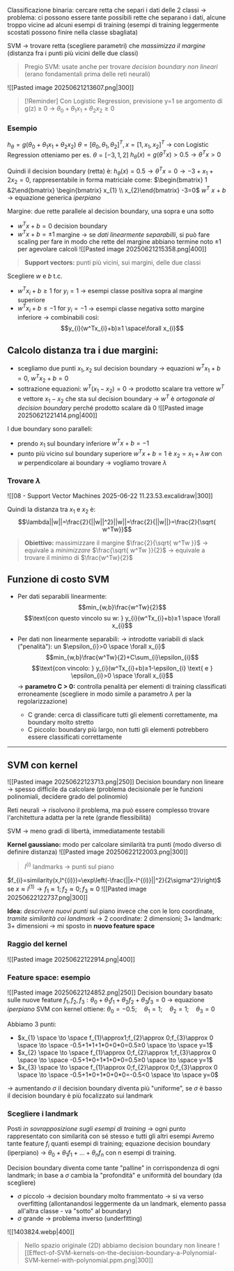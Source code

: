Classificazione binaria: cercare retta che separi i dati delle 2 classi -> problema: ci possono essere tante possibili rette che separano i dati, alcune troppo vicine ad alcuni esempi di training (esempi di training leggermente scostati possono finire nella classe sbagliata)

SVM -> trovare retta (scegliere parametri) che *massimizza il margine* (distanza fra i punti più vicini delle due classi)
>Pregio SVM: usate anche per trovare *decision boundary non lineari* (erano fondamentali prima delle reti neurali)

![[Pasted image 20250621213607.png|300]]

> [!Reminder]
> Con Logistic Regression, previsione y=1 se argomento di g(z) ≥ 0 -> $\theta_{0}+\theta_{1}x_{1}+\theta_{2}x_{2}≥0$

### Esempio
 $h_{\theta}=g(\theta_{0}+\theta_{1}x_{1}+\theta_{2}x_{2})$
 $\theta=[\theta_{0},\theta_{1},\theta_{2}]^T,x=[1,x_{1},x_{2}]^T$
-> con Logistic Regression otteniamo per es. $\theta=[-3,1,2]$
$h_{\theta}(x)=g(\theta^Tx)>0.5\to \theta^Tx>0$

Quindi il decision boundary (retta) è: $h_{\theta}(x)=0.5\to \theta^Tx=0\to-3+x_{1}+2x_{2}=0$, rappresentabile in forma matriciale come:
$\begin{bmatrix} 1 &2\end{bmatrix} \begin{bmatrix} x_{1} \\ x_{2}\end{bmatrix} -3=0$
  $w^T$    $x$     +  $b$    -> equazione generica *iperpiano*

Margine: due rette parallele al decision boundary, una sopra e una sotto
- $w^Tx+b=0$ decision boundary
- $w^Tx+b=\pm 1$ margine -> se *dati linearmente separabilli*, si può fare scaling per fare in modo che rette del margine abbiano termine noto $\pm 1$ per agevolare calcoli
![[Pasted image 20250621215358.png|400]]

> **Support vectors:** punti più vicini, sui margini, delle due classi

Scegliere $w$ e $b$ t.c. 
- $w^Tx_{i}+b≥1 \text{ for } y_{i}=1$ -> esempi classe positiva sopra al margine superiore
- $w^Tx_{i}+b≤-1 \text{ for } y_{i}=-1$ -> esempi classe negativa sotto margine inferiore
-> combinabili così: 
$$y_{i}(w^Tx_{i}+b)≥1 \space\forall x_{i}$$

## Calcolo distanza tra i due margini:
- scegliamo due punti $x_{1},x_{2}$ sul decision boundary -> equazioni $w^Tx_{1}+b=0$, $w^Tx_{2}+b=0$
- sottrazione equazioni: $w^T(x_{1}-x_{2})=0$ -> prodotto scalare tra vettore $w^T$ e vettore $x_{1}-x_{2}$ che sta sul decision boundary -> $w^T$ è *ortogonale al decision boundary* perché prodotto scalare dà 0
![[Pasted image 20250621221414.png|400]]

I due boundary sono paralleli:
- prendo $x_{1}$ sul boundary inferiore $w^Tx+b=-1$
- punto più vicino sul boundary superiore $w^Tx+b=1$ è $x_{2}=x_{1}+\lambda w$ con $w$ perpendicolare ai boundary -> vogliamo trovare $\lambda$

### Trovare $\lambda$
![[08 - Support Vector Machines 2025-06-22 11.23.53.excalidraw|300]]

Quindi la distanza tra $x_{1}$ e $x_{2}$ è: 
$$\lambda||w||=\frac{2}{||w||^2}||w||=\frac{2}{||w||}=\frac{2}{\sqrt{ w^Tw}}$$

> **Obiettivo:** massimizzare il margine $\frac{2}{\sqrt{ w^Tw }}$ -> equivale a *minimizzare* $\frac{\sqrt{ w^Tw }}{2}$ -> equivale a trovare il minimo di $\frac{w^Tw}{2}$

## Funzione di costo SVM
- Per dati separabili linearmente:
$$min_{w,b}\frac{w^Tw}{2}$$
$$\text{con questo vincolo su w: } y_{i}(w^Tx_{i}+b)≥1 \space \forall x_{i}$$

- Per dati non linearmente separabili:
  -> introdotte variabili di slack ("penalità"): un $\epsilon_{i}>0 \space \forall x_{i}$
$$min_{w,b}\frac{w^Tw}{2}+C\sum_{i}\epsilon_{i}$$$$\text{con vincolo: } y_{i}(w^Tx_{i}+b)≥1-\epsilon_{i} \text{ e } \epsilon_{i}>0 \space \forall x_{i}$$
	-> **parametro C > 0:** controlla penalità per elementi di training classificati erroneamente (scegliere in modo simile a parametro $\lambda$ per la regolarizzazione)
	- C grande: cerca di classificare tutti gli elementi correttamente, ma boundary molto stretto
	- C piccolo: boundary più largo, non tutti gli elementi potrebbero essere classificati correttamente

***

## SVM con kernel
![[Pasted image 20250622123713.png|250]]
Decision boundary non lineare -> spesso difficile da calcolare (problema decisionale per le funzioni polinomiali, decidere grado del polinomio)

Reti neurali -> risolvono il problema, ma può essere complesso trovare l'architettura adatta per la rete (grande flessibilità)

SVM -> meno gradi di libertà, immediatamente testabili

**Kernel gaussiano:** modo per calcolare similarità tra punti (modo diverso di definire distanza)
![[Pasted image 20250622122003.png|300]]
> $l^{(i)}$ landmarks -> punti sul piano 

$f_{i}=similarity(x,l^{(i)})=\exp\left(-\frac{||x-l^{(i)}||^2}{2\sigma^2}\right)$
se $x\approx l^{(1)}\to f_{1}\approx 1;f_{2}\approx 0;f_{3}\approx 0$
![[Pasted image 20250622122737.png|300]]

**Idea:** *descrivere nuovi punti* sul piano invece che con le loro coordinate, *tramite similarità coi landmark* -> 2 coordinate: 2 dimensioni; 3+ landmark: 3+ dimensioni -> mi sposto in **nuovo feature space**

### Raggio del kernel
![[Pasted image 20250622122914.png|400]]

### Feature space: esempio
![[Pasted image 20250622124852.png|250]]
Decision boundary basato sulle nuove feature $f_{1},f_{2},f_{3}: \theta_{0}+\theta_{1}f_{1}+\theta_{2}f_{2}+\theta_{3}f_{3}= 0$ -> equazione *iperpiano*
SVM con kernel ottiene: $\theta_{0}=-0.5;\quad \theta_{1}=1;\quad \theta_{2}=1;\quad \theta_{3}=0$

Abbiamo 3 punti:
- $x_{1} \space \to \space f_{1}\approx1;f_{2}\approx 0;f_{3}\approx 0 \space \to \space -0.5+1*1+1*0+0*0=0.5≥0 \space \to \space y=1$
- $x_{2} \space \to \space f_{1}\approx 0;f_{2}\approx 1;f_{3}\approx 0 \space \to \space -0.5+1*0+1*1+0*0=0.5≥0 \space \to \space y=1$
- $x_{3} \space \to \space f_{1}\approx 0;f_{2}\approx 0;f_{3}\approx 0 \space \to \space -0.5+1*0+1*0+0*0=-0.5<0 \space \to \space y=0$

-> aumentando $\sigma$ il decision boundary diventa più "uniforme", se $\sigma$ è basso il decision boundary è più focalizzato sui landmark

### Scegliere i landmark
Posti *in sovrapposizione sugli esempi di training* -> ogni punto rappresentato con similarità con sé stesso e tutti gli altri esempi
Avremo tante feature $f_{i}$ quanti esempi di training; equazione decision boundary (iperpiano) -> $\theta_{0}+\theta_{1}f_{1}+\dots+\theta_{n}f_{n}$ con n esempi di training. 

Decision boundary diventa come tante "palline" in corrispondenza di ogni landmark; in base a $\sigma$ cambia la "profondità" e uniformità del boundary (da scegliere)
-  $\sigma$ piccolo -> decision boundary molto frammentato -> si va verso overfitting (allontanandosi leggermente da un landmark, elemento passa all'altra classe - va "sotto" al boundary)
- $\sigma$ grande -> problema inverso (underfitting)


![[1403824.webp|400]]

> Nello spazio originale (2D) abbiamo decision boundary non lineare
![[Effect-of-SVM-kernels-on-the-decision-boundary-a-Polynomial-SVM-kernel-with-polynomial.ppm.png|300]]

